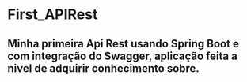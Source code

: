 # First_APIRest
## Minha primeira Api Rest usando Spring Boot e com integração do Swagger, aplicação feita a nivel de adquirir conhecimento sobre.
